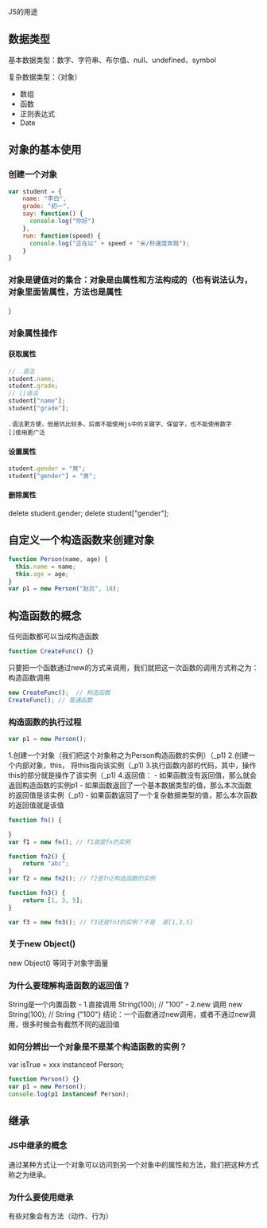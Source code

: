 JS的用途
## 数据类型
基本数据类型：数字、字符串、布尔值、null、undefined、symbol

复杂数据类型：（对象）
 - 数组
 - 函数
 - 正则表达式
 - Date
 ## 对象的基本使用
 ### 创建一个对象
```javascript
var student = {
    name: "李白",
    grade: "初一",
    say: function() {
      console.log("你好")
    },
    run: function(speed) {
      console.log("正在以" + speed + "米/秒速度奔跑");
    }
}
```
### 对象是键值对的集合：对象是由属性和方法构成的（也有说法认为，对象里面皆属性，方法也是属性
）
### 对象属性操作
#### 获取属性
```javascript
// .语法
student.name;
student.grade;
// []语法
student["name"];
student["grade"];
```

```!
.语法更方便，但是坑比较多，后面不能使用js中的关键字、保留字，也不能使用数字
[]使用更广泛
```
#### 设置属性
```javascript
student.gender = "男";
student["gender"] = "男";
```

#### 删除属性
delete student.gender;
delete student["gender"];

## 自定义一个构造函数来创建对象
```javascript
function Person(name, age) {
  this.name = name;
  this.age = age;
}
var p1 = new Person("赵云", 18);
```
## 构造函数的概念
任何函数都可以当成构造函数
```javascript
function CreateFunc() {}
```
只要把一个函数通过new的方式来调用，我们就把这一次函数的调用方式称之为：构造函数调用
```javascript
new CreateFunc();  // 构造函数
CreateFunc(); // 普通函数
```
### 构造函数的执行过程
```javascript
var p1 = new Person();
```
1.创建一个对象（我们把这个对象称之为Person构造函数的实例）（_p1)
2.创建一个内部对象，this， 将this指向该实例（_p1)
3.执行函数内部的代码，其中，操作this的部分就是操作了该实例（_p1)
4.返回值：
    - 如果函数没有返回值，那么就会返回构造函数的实例p1
    - 如果函数返回了一个基本数据类型的值，那么本次函数的返回值是该实例（_p1)
    - 如果函数返回了一个复杂数据类型的值，那么本次函数的返回值就是该值
```javascript
function fn() {

}
var f1 = new fn(); // f1就是fn的实例

function fn2() {
    return "abc";
}
var f2 = new fn2(); // f2是fn2构造函数的实例

function fn3() {
    return [1, 3, 5];
}

var f3 = new fn3(); // f3还是fn3的实例？不是  是[1,3,5]
```
### 关于new Object()
new Object() 等同于对象字面量
### 为什么要理解构造函数的返回值？
String是一个内置函数
    - 1.直接调用   String(100); // "100"
    - 2.new 调用   new String(100); // String {"100"}
结论：一个函数通过new调用，或者不通过new调用，很多时候会有截然不同的返回值

### 如何分辨出一个对象是不是某个构造函数的实例？
var isTrue = xxx instanceof Person;
````javascript
function Person() {}
var p1 = new Person();
console.log(p1 instanceof Person);
````

## 继承
### JS中继承的概念
通过某种方式让一个对象可以访问到另一个对象中的属性和方法，我们把这种方式称之为继承。

### 为什么要使用继承
有些对象会有方法（动作、行为）
